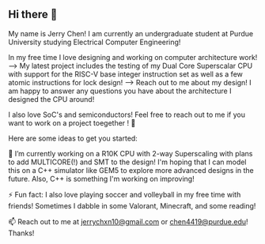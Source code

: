 ## Hi there 👋
My name is Jerry Chen!
I am currently an undergraduate student at Purdue University studying Electrical Computer Engineering!

In my free time I love designing and working on computer architecture work! 
  --> My latest project includes the testing of my Dual Core Superscalar CPU with support for the RISC-V base integer instruction set as well as a few atomic instructions for lock design!
  --> Reach out to me about my design! I am happy to answer any questions you have about the architecture I designed the CPU around! 

I also love SoC's and semiconductors! Feel free to reach out to me if you want to work on a project toegether ! 👯

Here are some ideas to get you started:


🔭 I’m currently working on a R10K CPU with 2-way Superscaling with plans to add MULTICORE(!) and SMT to the design! I'm hoping that I can model this on a C++ simulator like GEM5 to explore more advanced designs in the future. Also, C++ is something I'm working on improving!

⚡ Fun fact: I also love playing soccer and volleyball in my free time with friends! Sometimes I dabble in some Valorant, Minecraft, and some reading!

📫 Reach out to me at jerrychxn10@gmail.com or chen4419@purdue.edu! Thanks!



